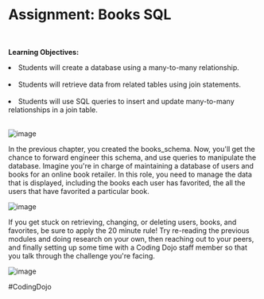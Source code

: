 <h1>Assignment: Books SQL</h1><br>

<b>Learning Objectives:</b><br>

<li>Students will create a database using a many-to-many relationship.</li><br>

<li>Students will retrieve data from related tables using join statements.</li><br>
  
<li>Students will use SQL queries to insert and update many-to-many relationships in a join table.</li><br>

![image](https://github.com/theJames-CE/books_schema/assets/124546382/75e3a6b1-10ae-4c85-b7e3-041941b1b099)

In the previous chapter, you created the books_schema. Now, you'll get the chance to forward engineer this schema, and use queries to manipulate the database. Imagine you're in charge of maintaining a database of users and books for an online book retailer. In this role, you need to manage the data that is displayed, including the books each user has favorited, the all the users that have favorited a particular book.<br>

![image](https://github.com/theJames-CE/books_schema/assets/124546382/0aa08e1a-5e8f-45fa-80f6-4ccc84f9a42e)

If you get stuck on retrieving, changing, or deleting users, books, and favorites, be sure to apply the 20 minute rule! Try re-reading the previous modules and doing research on your own, then reaching out to your peers, and finally setting up some time with a Coding Dojo staff member so that you talk through the challenge you're facing.<br>

![image](https://github.com/theJames-CE/books_schema/assets/124546382/87c249ef-5513-474d-8d86-57cdd70d50b1)

#CodingDojo
